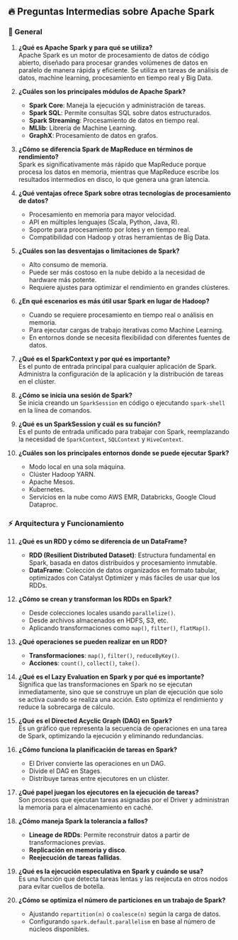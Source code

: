## 🔥 Preguntas Intermedias sobre Apache Spark

### 📌 General

1. **¿Qué es Apache Spark y para qué se utiliza?**  
   Apache Spark es un motor de procesamiento de datos de código abierto, diseñado para procesar grandes volúmenes de datos en paralelo de manera rápida y eficiente. Se utiliza en tareas de análisis de datos, machine learning, procesamiento en tiempo real y Big Data.

2. **¿Cuáles son los principales módulos de Apache Spark?**  
   - **Spark Core**: Maneja la ejecución y administración de tareas.
   - **Spark SQL**: Permite consultas SQL sobre datos estructurados.
   - **Spark Streaming**: Procesamiento de datos en tiempo real.
   - **MLlib**: Librería de Machine Learning.
   - **GraphX**: Procesamiento de datos en grafos.

3. **¿Cómo se diferencia Spark de MapReduce en términos de rendimiento?**  
   Spark es significativamente más rápido que MapReduce porque procesa los datos en memoria, mientras que MapReduce escribe los resultados intermedios en disco, lo que genera una gran latencia.

4. **¿Qué ventajas ofrece Spark sobre otras tecnologías de procesamiento de datos?**  
   - Procesamiento en memoria para mayor velocidad.
   - API en múltiples lenguajes (Scala, Python, Java, R).
   - Soporte para procesamiento por lotes y en tiempo real.
   - Compatibilidad con Hadoop y otras herramientas de Big Data.

5. **¿Cuáles son las desventajas o limitaciones de Spark?**  
   - Alto consumo de memoria.
   - Puede ser más costoso en la nube debido a la necesidad de hardware más potente.
   - Requiere ajustes para optimizar el rendimiento en grandes clústeres.

6. **¿En qué escenarios es más útil usar Spark en lugar de Hadoop?**  
   - Cuando se requiere procesamiento en tiempo real o análisis en memoria.
   - Para ejecutar cargas de trabajo iterativas como Machine Learning.
   - En entornos donde se necesita flexibilidad con diferentes fuentes de datos.

7. **¿Qué es el SparkContext y por qué es importante?**  
   Es el punto de entrada principal para cualquier aplicación de Spark. Administra la configuración de la aplicación y la distribución de tareas en el clúster.

8. **¿Cómo se inicia una sesión de Spark?**  
   Se inicia creando un `SparkSession` en código o ejecutando `spark-shell` en la línea de comandos.

9. **¿Qué es un SparkSession y cuál es su función?**  
   Es el punto de entrada unificado para trabajar con Spark, reemplazando la necesidad de `SparkContext`, `SQLContext` y `HiveContext`.

10. **¿Cuáles son los principales entornos donde se puede ejecutar Spark?**  
    - Modo local en una sola máquina.
    - Clúster Hadoop YARN.
    - Apache Mesos.
    - Kubernetes.
    - Servicios en la nube como AWS EMR, Databricks, Google Cloud Dataproc.

### ⚡ Arquitectura y Funcionamiento

11. **¿Qué es un RDD y cómo se diferencia de un DataFrame?**  
    - **RDD (Resilient Distributed Dataset)**: Estructura fundamental en Spark, basada en datos distribuidos y procesamiento inmutable.
    - **DataFrame**: Colección de datos organizados en formato tabular, optimizados con Catalyst Optimizer y más fáciles de usar que los RDDs.

12. **¿Cómo se crean y transforman los RDDs en Spark?**  
    - Desde colecciones locales usando `parallelize()`.
    - Desde archivos almacenados en HDFS, S3, etc.
    - Aplicando transformaciones como `map()`, `filter()`, `flatMap()`.

13. **¿Qué operaciones se pueden realizar en un RDD?**  
    - **Transformaciones**: `map()`, `filter()`, `reduceByKey()`.
    - **Acciones**: `count()`, `collect()`, `take()`.

14. **¿Qué es el Lazy Evaluation en Spark y por qué es importante?**  
    Significa que las transformaciones en Spark no se ejecutan inmediatamente, sino que se construye un plan de ejecución que solo se activa cuando se realiza una acción. Esto optimiza el rendimiento y reduce la sobrecarga de cálculo.

15. **¿Qué es el Directed Acyclic Graph (DAG) en Spark?**  
    Es un gráfico que representa la secuencia de operaciones en una tarea de Spark, optimizando la ejecución y eliminando redundancias.

16. **¿Cómo funciona la planificación de tareas en Spark?**  
    - El Driver convierte las operaciones en un DAG.
    - Divide el DAG en Stages.
    - Distribuye tareas entre ejecutores en un clúster.

17. **¿Qué papel juegan los ejecutores en la ejecución de tareas?**  
    Son procesos que ejecutan tareas asignadas por el Driver y administran la memoria para el almacenamiento en caché.

18. **¿Cómo maneja Spark la tolerancia a fallos?**  
    - **Lineage de RDDs**: Permite reconstruir datos a partir de transformaciones previas.
    - **Replicación en memoria y disco**.
    - **Reejecución de tareas fallidas**.

19. **¿Qué es la ejecución especulativa en Spark y cuándo se usa?**  
    Es una función que detecta tareas lentas y las reejecuta en otros nodos para evitar cuellos de botella.

20. **¿Cómo se optimiza el número de particiones en un trabajo de Spark?**  
    - Ajustando `repartition(n)` o `coalesce(n)` según la carga de datos.
    - Configurando `spark.default.parallelism` en base al número de núcleos disponibles.


